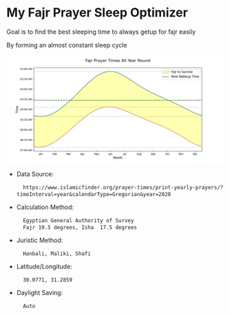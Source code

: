 # My Fajr Prayer Sleep Optimizer

Goal is to find the best sleeping time to always getup for fajr easily

By forming an almost constant sleep cycle

![preview](1.jpg)

* Data Source:

        https://www.islamicfinder.org/prayer-times/print-yearly-prayers/?timeInterval=year&calendarType=Gregorian&year=2020

* Calculation Method:

        Egyptian General Authority of Survey
        Fajr 19.5 degrees, Isha  17.5 degrees

* Juristic Method:

        Hanbali, Maliki, Shafi

* Latitude/Longitude:

        30.0771, 31.2859

* Daylight Saving:

        Auto
